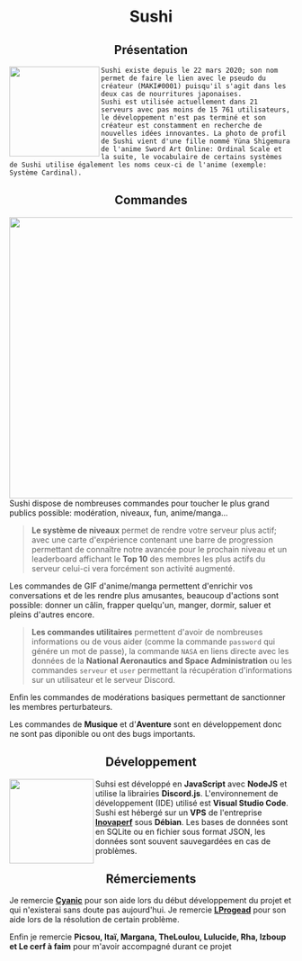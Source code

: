 # <div align="center">Sushi</div>

## <div align="center">Présentation</div>

<img align="left" src="https://pbs.twimg.com/profile_images/988878811247849477/yE5bFuCF_400x400.jpg" height="160" width="160" />`Sushi existe depuis le 22 mars 2020; son nom permet de faire le lien avec le pseudo du créateur (MAKI#0001) puisqu'il s'agit dans les deux cas de nourritures japonaises.`</br>
`Sushi est utilisée actuellement dans 21 serveurs avec pas moins de 15 761 utilisateurs, le développement n'est pas terminé et son créateur est constamment en recherche de nouvelles idées innovantes. La photo de profil de Sushi vient d'une fille nommé Yüna Shigemura de l'anime Sword Art Online: Ordinal Scale et la suite, le vocabulaire de certains systèmes de Sushi utilise également les noms ceux-ci de l'anime (exemple: Système Cardinal).`

## <div align="center">Commandes</div>

<img align="right" src="https://cdn.discordapp.com/attachments/774540288902823957/862228643840524298/image0.jpg" height="500" width="600" />

Sushi dispose de nombreuses commandes pour toucher le plus grand publics possible: modération, niveaux, fun, anime/manga...</br>
> **Le système de niveaux** permet de rendre votre serveur plus actif; avec une carte d'expérience contenant une barre de progression permettant de connaître notre avancée pour le prochain niveau et un leaderboard affichant le **Top 10** des membres les plus actifs du serveur celui-ci vera forcément son activité augmenté.

Les commandes de GIF d'anime/manga permettent d'enrichir vos conversations et de les rendre plus amusantes, beaucoup d'actions sont possible: donner un câlin, frapper quelqu'un, manger, dormir, saluer et pleins d'autres encore.

> **Les commandes utilitaires** permettent d'avoir de nombreuses informations ou de vous aider (comme la commande `password` qui génére un mot de passe), la commande `NASA` en liens directe avec les données de la **National Aeronautics and Space Administration** ou les commandes `serveur` et `user` permettant la récupération d'informations sur un utilisateur et le serveur Discord.

Enfin les commandes de modérations basiques permettant de sanctionner les membres perturbateurs.

Les commandes de **Musique** et d'**Aventure** sont en développement donc ne sont pas diponible ou ont des bugs importants.

## <div align="center">Développement</div>

<img align="left" src="https://media.istockphoto.com/vectors/nodejs-vector-logo-backend-programming-in-javascript-server-vector-id1195857274?k=6&m=1195857274&s=170667a&w=0&h=ZOder6I5ySo_A2wrjwJAvqYXFOB2YM1FStenbs5hwn0=" height="150" width="150" />

Suhsi est développé en **JavaScript** avec **NodeJS** et utilise la librairies **Discord.js**. L'environnement de développement (IDE) utilisé est **Visual Studio Code**.
Sushi est hébergé sur un **VPS** de l'entreprise **[Inovaperf](https://inovaperf.fr)** sous **Débian**.
Les bases de données sont en SQLite ou en fichier sous format JSON, les données sont souvent sauvegardées en cas de problèmes.

## <div align="center">Rémerciements</div>

Je remercie **[Cyanic](https://github.com/Cyanic76)** pour son aide lors du début développement du projet et qui n'existerai sans doute pas aujourd'hui.
Je remercie **[LProgead](https://github.com/LProgead)** pour son aide lors de la résolution de certain problème.

Enfin je remercie **Picsou, Itaï, Margana, TheLoulou, Lulucide, Rha, Izboup et Le cerf à faim** pour m'avoir accompagné durant ce projet
